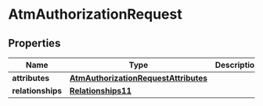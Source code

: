 # AtmAuthorizationRequest

## Properties
Name | Type | Description | Notes
------------ | ------------- | ------------- | -------------
**attributes** | [**AtmAuthorizationRequestAttributes**](AtmAuthorizationRequestAttributes.md) |  |  [optional]
**relationships** | [**Relationships11**](Relationships11.md) |  | 
